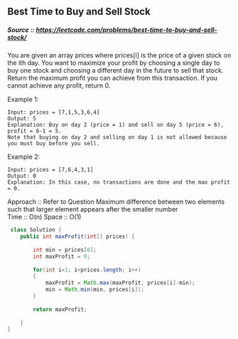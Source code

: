 ## Best Time to Buy and Sell Stock
##### Source :: https://leetcode.com/problems/best-time-to-buy-and-sell-stock/

You are given an array prices where prices[i] is the price of a given stock on the ith day.
You want to maximize your profit by choosing a single day to buy one stock and choosing a different day in the future to sell that stock.
Return the maximum profit you can achieve from this transaction. If you cannot achieve any profit, return 0.
 

Example 1:
```
Input: prices = [7,1,5,3,6,4]
Output: 5
Explanation: Buy on day 2 (price = 1) and sell on day 5 (price = 6), profit = 6-1 = 5.
Note that buying on day 2 and selling on day 1 is not allowed because you must buy before you sell.
```
Example 2:
```
Input: prices = [7,6,4,3,1]
Output: 0
Explanation: In this case, no transactions are done and the max profit = 0.
```

 Approach :: Refer to Question Maximum difference between two elements such that larger element appears after the smaller number  
              Time :: O(n)    Space :: O(1)



```java
 class Solution {
    public int maxProfit(int[] prices) {
        
        int min = prices[0];
        int maxProfit = 0;
        
        for(int i=1; i<prices.length; i++)
        {
            maxProfit = Math.max(maxProfit, prices[i]-min);
            min = Math.min(min, prices[i]);
        }
        
        return maxProfit;
        
    }
}
```
